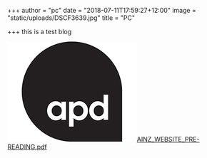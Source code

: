 +++
author = "pc"
date = "2018-07-11T17:59:27+12:00"
image = "static/uploads/DSCF3639.jpg"
title = "PC"

+++
this is a test blog

![](static/uploads/APD_Black_HighRes.jpg)[AINZ_WEBSITE_PRE-READING.pdf](uploads/AINZ_WEBSITE_PRE-READING.pdf "AINZ_WEBSITE_PRE-READING.pdf")